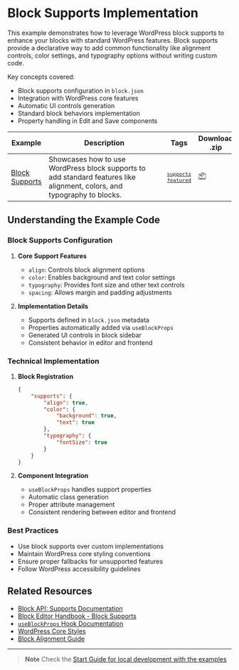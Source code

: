 # Block Supports Implementation

This example demonstrates how to leverage WordPress block supports to enhance your blocks with standard WordPress features. Block supports provide a declarative way to add common functionality like alignment controls, color settings, and typography options without writing custom code.

Key concepts covered:

-   Block supports configuration in `block.json`
-   Integration with WordPress core features
-   Automatic UI controls generation
-   Standard block behaviors implementation
-   Property handling in Edit and Save components

<!-- Please, do not remove these @TABLE EXAMPLES BEGIN and @TABLE EXAMPLES END comments or modify the table inside. This table is automatically generated from the data at _data/examples.json and _data/tags.json -->
<!-- @TABLE EXAMPLES BEGIN -->
| Example | <span style="display: inline-block; width:250px">Description</span> | Tags |Download .zip | Live Demo |
| -------------------------------------------------------------------------------------------------- | ------------------------------------------------------------------------------------------------------------------------ | --------------------------------------------------------------------------------------------------------------------------------------- | ------------------------------------------------------------------------------------------------------------------------------------------------------------------------------------------------------------------------------------------------------------- | ----------------------------------------------------------------------------------------------------------------------------------------------------------------------------------------------------------------------------------------------------------------------------------------------------------------- |
| [Block Supports](https://github.com/juanma-wp/block-development-examples/tree/trunk/plugins/block-supports-6aa4dd) | Showcases how to use WordPress block supports to add standard features like alignment, colors, and typography to blocks. | <small><code><a href="https://juanma-wp.github.io/block-development-examples/?tags=supports">supports</a></code></small> <small><code><a href="https://juanma-wp.github.io/block-development-examples/?tags=featured">featured</a></code></small> | [📦](https://github.com/juanma-wp/block-development-examples/releases/download/latest/block-supports-6aa4dd.zip "Install the plugin on any WordPress site using this zip and activate it to see the example in action") | [![](https://raw.githubusercontent.com/juanma-wp/block-development-examples/trunk/_assets/icon-wp.svg)](https://playground.wordpress.net/?blueprint-url=https://raw.githubusercontent.com/juanma-wp/block-development-examples/trunk/plugins/block-supports-6aa4dd/_playground/blueprint.json "Click here to access a live demo of this example" ) |
<!-- @TABLE EXAMPLES END -->

## Understanding the Example Code

### Block Supports Configuration

1. **Core Support Features**

    - `align`: Controls block alignment options
    - `color`: Enables background and text color settings
    - `typography`: Provides font size and other text controls
    - `spacing`: Allows margin and padding adjustments

2. **Implementation Details**
    - Supports defined in `block.json` metadata
    - Properties automatically added via `useBlockProps`
    - Generated UI controls in block sidebar
    - Consistent behavior in editor and frontend

### Technical Implementation

1. **Block Registration**

    ```json
    {
    	"supports": {
    		"align": true,
    		"color": {
    			"background": true,
    			"text": true
    		},
    		"typography": {
    			"fontSize": true
    		}
    	}
    }
    ```

2. **Component Integration**
    - `useBlockProps` handles support properties
    - Automatic class generation
    - Proper attribute management
    - Consistent rendering between editor and frontend

### Best Practices

-   Use block supports over custom implementations
-   Maintain WordPress core styling conventions
-   Ensure proper fallbacks for unsupported features
-   Follow WordPress accessibility guidelines

## Related Resources

-   [Block API: Supports Documentation](https://developer.wordpress.org/block-editor/reference-guides/block-api/block-supports/)
-   [Block Editor Handbook - Block Supports](https://developer.wordpress.org/block-editor/how-to-guides/block-tutorial/block-supports-in-static-blocks/)
-   [`useBlockProps` Hook Documentation](https://developer.wordpress.org/block-editor/reference-guides/packages/packages-block-editor/#useblockprops)
-   [WordPress Core Styles](https://developer.wordpress.org/block-editor/how-to-guides/themes/theme-support/)
-   [Block Alignment Guide](https://developer.wordpress.org/block-editor/how-to-guides/block-tutorial/block-alignment/)

---

> **Note**
> Check the [Start Guide for local development with the examples](https://github.com/juanma-wp/block-development-examples/wiki/Examples#start-guide-for-local-development-with-the-examples)
